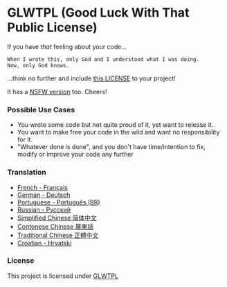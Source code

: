 # GLWTPL (Good Luck With That Public License)

If you have *that* feeling about your code...

```
When I wrote this, only God and I understood what I was doing.
Now, only God knows.
```

...think no further and include [this LICENSE](./LICENSE) to your project!

It has a [NSFW version](./NSFW_LICENSE) too. Cheers!

### Possible Use Cases
- You wrote some code but not quite proud of it, yet want to release it.
- You want to make free your code in the wild and want no responsibility for it.
- "Whatever done is done", and you don't have time/intention to fix, modify or improve your code any further

### Translation
* [French - Français](translations/LICENSE_fr-FR)
* [German - Deutsch](translations/LICENSE_de-DE)
* [Portuguese - Português (BR)](translations/LICENSE_pt-BR)
* [Russian - Русский](translations/LICENSE_ru-RU)
* [Simplified Chinese 简体中文](translations/LICENSE_zh-CN)
* [Contonese Chinese 廣東話](translations/LICENSE_zh-HK)
* [Traditional Chinese 正體中文](translations/LICENSE_zh-TW)
* [Croatian - Hrvatski](translations/LICENSE_hr-HR)

### License
This project is licensed under [GLWTPL](./LICENSE)
